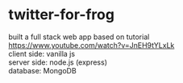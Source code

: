 # twitter-for-frog
built a full stack web app based on tutorial https://www.youtube.com/watch?v=JnEH9tYLxLk<br>
client side: vanilla js<br>
server side: node.js (express)<br>
database: MongoDB
